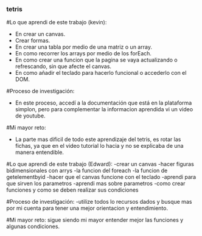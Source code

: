 ### tetris

#Lo que aprendi de este trabajo (kevin):

- En crear un canvas.
- Crear formas.
- En crear una tabla por medio de una matriz o un array.
- En como recorrer los arrays por medio de los forEach.
- En como crear una funcion que la pagina se vaya actualizando o refrescando, sin que afecte el canvas.
- En como añadir el teclado para hacerlo funcional o accederlo con el DOM.

#Proceso de investigación:
- En este proceso, accedí a la documentación que está en la plataforma simplon, pero para complementar la informacion aprendida vi un video de youtube.

#Mi mayor reto:
- La parte mas dificil de todo este aprendizaje del tetris, es rotar las fichas, ya que en el video tutorial lo hacia y no se explicaba de una manera entendible.


#Lo que aprendi de este trabajo (Edward):
-crear un canvas 
-hacer figuras bidimensionales con arrys 
-la funcion del foreach
-la funcion de getelementbyid
-hacer que el canvas funcione con el teclado
-aprendi para que sirven los parametros 
-aprendi mas sobre parametros 
-como crear funciones y como se deben realizar sus condiciones

#Proceso de investigación:
-utilize todos lo recursos dados y busque mas por mi cuenta para tener una mejor orientacion y entendimiento.

#Mi mayor reto:
sigue siendo mi mayor entender mejor las funciones y algunas condiciones.

